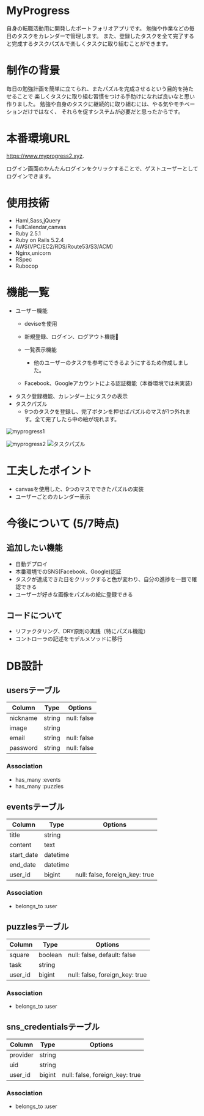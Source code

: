 # MyProgress

自身の転職活動用に開発したポートフォリオアプリです。
勉強や作業などの毎日のタスクをカレンダーで管理します。
また、登録したタスクを全て完了すると完成するタスクパズルで楽しくタスクに取り組むことができます。

# 制作の背景
毎日の勉強計画を簡単に立てられ、またパズルを完成させるという目的を持たせることで
楽しくタスクに取り組む習慣をつける手助けになれば良いなと思い作りました。
勉強や自身のタスクに継続的に取り組むには、やる気やモチベーションだけではなく、
それらを促すシステムが必要だと思ったからです。

# 本番環境URL
https://www.myprogress2.xyz.

ログイン画面のかんたんログインをクリックすることで、ゲストユーザーとしてログインできます。

# 使用技術
- Haml,Sass,jQuery
- FullCalendar,canvas
- Ruby 2.5.1
- Ruby on Rails 5.2.4
- AWS(VPC/EC2/RDS/Route53/S3/ACM)
- Nginx,unicorn
- RSpec
- Rubocop

# 機能一覧
- ユーザー機能
  - deviseを使用
  - 新規登録、ログイン、ログアウト機能
  - 一覧表示機能
    - 他のユーザーのタスクを参考にできるようにするため作成しました。
    
  - Facebook、Googleアカウントによる認証機能（本番環境では未実装）
- タスク登録機能、カレンダー上にタスクの表示
- タスクパズル
  - 9つのタスクを登録し、完了ボタンを押せばパズルのマスが1つ外れます。全て完了したら中の絵が現れます。

![myprogress1](https://i.gyazo.com/18c510cc2669fd0ad28d1389ae969dda.png)

![myprogress2](https://i.gyazo.com/f615f1b9fe9c4f695ea96c41f6ea733c.png)
![タスクパズル](https://user-images.githubusercontent.com/60377569/79971695-a6d07f00-84cf-11ea-853c-a35a2fa27966.gif)


# 工夫したポイント
- canvasを使用した、9つのマスでできたパズルの実装
- ユーザーごとのカレンダー表示

# 今後について (5/7時点)
## 追加したい機能
  - 自動デプロイ
  - 本番環境でのSNS(Facebook、Google)認証
  - タスクが達成できた日をクリックすると色が変わり、自分の進捗を一目で確認できる
  - ユーザーが好きな画像をパズルの絵に登録できる
## コードについて
  - リファクタリング、DRY原則の実践（特にパズル機能）
  - コントローラの記述をモデルメソッドに移行

# DB設計
## usersテーブル

|Column|Type|Options|
|------|----|-------|
|nickname|string|null: false|
|image|string|
|email|string|null: false|unique: true|
|password|string|null: false|unique: true|

### Association
- has_many :events
- has_many :puzzles

## eventsテーブル

|Column|Type|Options|
|------|----|-------|
|title|string|
|content|text|
|start_date|datetime|
|end_date|datetime|
|user_id|bigint|null: false, foreign_key: true|

### Association
- belongs_to :user

## puzzlesテーブル

|Column|Type|Options|
|------|----|-------|
|square|boolean|null: false, default: false|
|task|string|
|user_id|bigint|null: false, foreign_key: true|

### Association
- belongs_to :user

## sns_credentialsテーブル

|Column|Type|Options|
|------|----|-------|
|provider|string|
|uid|string|
|user_id|bigint|null: false, foreign_key: true|

### Association
- belongs_to :user
